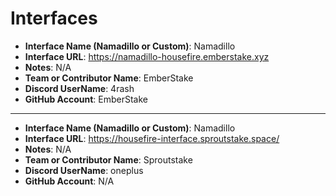 # Interfaces

- **Interface Name (Namadillo or Custom)**: Namadillo
- **Interface URL**: https://namadillo-housefire.emberstake.xyz
- **Notes**: N/A
- **Team or Contributor Name**: EmberStake
- **Discord UserName**: 4rash
- **GitHub Account**: EmberStake

---
- **Interface Name (Namadillo or Custom)**: Namadillo
- **Interface URL**: https://housefire-interface.sproutstake.space/
- **Notes**: N/A
- **Team or Contributor Name**: Sproutstake
- **Discord UserName**: oneplus
- **GitHub Account**: N/A

